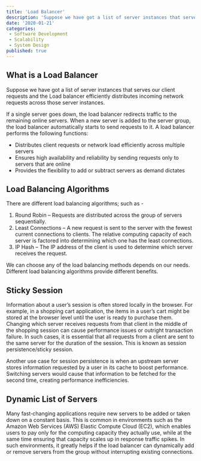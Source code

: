 ```yaml
---
title: 'Load Balancer'
description: 'Suppose we have got a list of server instances that serves our client requests and the Load balancer efficiently distributes incoming network requests across those server instances.'
date: '2020-01-21'
categories:
 - Software Development
 - Scalability
 - System Design
published: true
---
```


## What is a Load Balancer

Suppose we have got a list of server instances that serves our client requests and the Load balancer efficiently distributes incoming network requests across those server instances.

If a single server goes down, the load balancer redirects traffic to the remaining online servers. When a new server is added to the server group, the load balancer automatically starts to send requests to it. A load balancer performs the following functions:

- Distributes client requests or network load efficiently across multiple servers
- Ensures high availability and reliability by sending requests only to servers that are online
- Provides the flexibility to add or subtract servers as demand dictates

## Load Balancing Algorithms

There are different load balancing algorithms; such as -

1. Round Robin – Requests are distributed across the group of servers sequentially.
2. Least Connections – A new request is sent to the server with the fewest current connections to clients. The relative computing capacity of each server is factored into determining which one has the least connections.
3. IP Hash – The IP address of the client is used to determine which server receives the request.

We can choose any of the load balancing methods depends on our needs. Different load balancing algorithms provide different benefits.

## Sticky Session

Information about a user’s session is often stored locally in the browser. For example, in a shopping cart application, the items in a user’s cart might be stored at the browser level until the user is ready to purchase them. Changing which server receives requests from that client in the middle of the shopping session can cause performance issues or outright transaction failure. In such cases, it is essential that all requests from a client are sent to the same server for the duration of the session. This is known as session persistence/sticky session.

Another use case for session persistence is when an upstream server stores information requested by a user in its cache to boost performance. Switching servers would cause that information to be fetched for the second time, creating performance inefficiencies.

## Dynamic List of Servers
Many fast‑changing applications require new servers to be added or taken down on a constant basis. This is common in environments such as the Amazon Web Services (AWS) Elastic Compute Cloud (EC2), which enables users to pay only for the computing capacity they actually use, while at the same time ensuring that capacity scales up in response traffic spikes. In such environments, it greatly helps if the load balancer can dynamically add or remove servers from the group without interrupting existing connections.